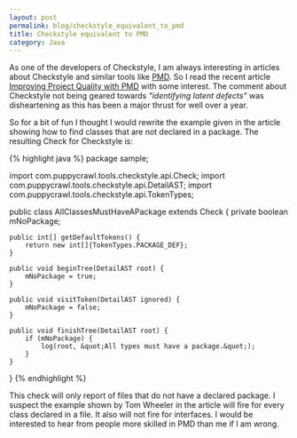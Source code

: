 ```yaml
---
layout: post
permalink: blog/checkstyle_equivalent_to_pmd
title: Checkstyle equivalent to PMD
category: Java
---
```


<p>
As one of the developers of Checkstyle, I am always interesting in articles about Checkstyle and similar tools like <a href="http://pmd.sf.net">PMD</a>. So I read the recent article <a href="http://www.ociweb.com/jnb/jnbJun2004.html">Improving Project Quality with PMD</a> with some interest. The comment about Checkstyle not being geared towards <i>"identifying latent defects&quot;</i> was disheartening as this has been a major thrust for well over a year.

</p>
<p>
So for a bit of fun I thought I would rewrite the example given in the article showing how to find classes that are not declared in a package. The resulting Check for Checkstyle is:

</p>
{% highlight java %}
package sample;

import com.puppycrawl.tools.checkstyle.api.Check;
import com.puppycrawl.tools.checkstyle.api.DetailAST;
import com.puppycrawl.tools.checkstyle.api.TokenTypes;

public class AllClassesMustHaveAPackage extends Check {
    private boolean mNoPackage;

    public int[] getDefaultTokens() {
        return new int[]{TokenTypes.PACKAGE_DEF};
    }

    public void beginTree(DetailAST root) {
        mNoPackage = true;
    }

    public void visitToken(DetailAST ignored) {
        mNoPackage = false;
    }

    public void finishTree(DetailAST root) {
        if (mNoPackage) {
            log(root, &quot;All types must have a package.&quot;);
        }
    }
}
{% endhighlight %}

<p>
This check will only report of files that do not have a declared package. I suspect the example shown by Tom Wheeler in the article will fire for every class declared in a file. It also will not fire for interfaces. I would be interested to hear from people more skilled in PMD than me if I am wrong.

</p>
